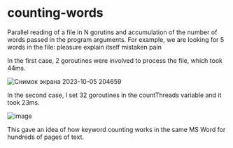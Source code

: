 # counting-words
Parallel reading of a file in N gorutins and accumulation of the number of words passed in the program arguments.
For example, we are looking for 5 words in the file: pleasure explain itself mistaken pain

In the first case, 2 goroutines were involved to process the file, which took 44ms.

![Снимок экрана 2023-10-05 204659](https://github.com/PaulNorthern/counting-words/assets/24978186/940fce3a-486d-4a48-9e2a-92e17e2138a4)

In the second case, I set 32 goroutines in the countThreads variable and it took 23ms.

![image](https://github.com/PaulNorthern/counting-words/assets/24978186/77a3a6b5-e109-4a3b-b446-7d31d4d3b9b2)

This gave an idea of how keyword counting works in the same MS Word for hundreds of pages of text.
